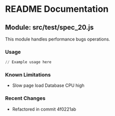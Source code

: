 # README Documentation

## Module: src/test/spec_20.js

This module handles performance bugs operations.

### Usage

```python
// Example usage here
```

### Known Limitations

- Slow page load Database CPU high

### Recent Changes

- Refactored in commit 4f0221ab
